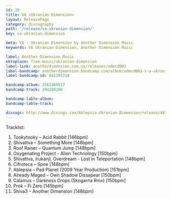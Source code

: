 ```yaml
---
id: 19
title: VA «Ukranian Dimension»
layout: ReleasePage
category: discography
path: '/release/va-ukranian-dimension/'
key: va-ukranian-dimension

meta: VA - Ukranian Dimension by Another Dimension Music
keywords: VA Ukranian Dimension, Another Dimension Music

label: Another Dimension Music
ektoplazm: free-music/ukranian-dimension
label-link: anotherdimension.com.ua/releases/admcd003
label-bandcamp: anotherdimension.bandcamp.com/album/admcd003-v-a-ukranian-dimension-sale
label-bandcamp-id: 841301218

bandcamp-album: 2563369517
bandcamp-track: 204260206

bandcamp-lable-album: 
bandcamp-lable-track: 

discogs: http://www.discogs.com/Ablepsia-Ukranian-Dimension/release/4833250
---
```


Tracklist:

01. Tookytooky – Acid Rabbit [146bpm]
02. Shivattva – Something More [148bpm]
03. Roof Raiser – Quantum Jump [148bpm]
04. Oxygenating Project - Alien Technology [150bpm]
05. Shivattva, Irukanji, Overdream - Lost in Teleportation [148bpm]
06. Cifroteca – Spoe [148bpm]
07. Ablepsia – Pad Planet (2009 Year Production) [151bpm]
08. Already Maged – Own Shadow Dissapear [150bpm]
09. Calamus – Darkness Drops (Skogarna Rmx) [150bpm]
10. Prok – Fi Zero [145bpm]
11. Shiva3 – Another Dimension [148bpm]

